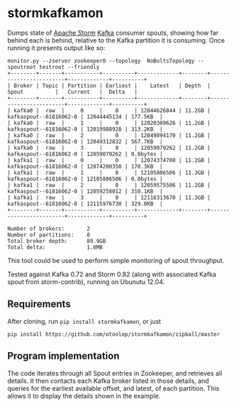 stormkafkamon
=============

Dumps state of [Apache Storm](http://storm.apache.org/) [Kafka](http://kafka.apache.org/) consumer spouts, showing how far behind each is behind, relative to the Kafka partition it is consuming. Once running it presents output like so:
```
monitor.py --zserver zookeeper0 --topology  NoBoltsTopology --spoutroot testroot --friendly
+--------+-------+-----------+----------+-------------+--------+------------------------+-------------+----------+
| Broker | Topic | Partition | Earliest |    Latest   | Depth  |         Spout          |   Current   |  Delta   |
+--------+-------+-----------+----------+-------------+--------+------------------------+-------------+----------+
| kafka0 |  raw  |     0     |    0     | 12044626844 | 11.2GB | kafkaspout--61816062-0 | 12044445134 | 177.5KB  |
| kafka0 |  raw  |     1     |    0     | 12020309626 | 11.2GB | kafkaspout--61816062-0 | 12019988928 | 313.2KB  |
| kafka0 |  raw  |     2     |    0     | 12049894170 | 11.2GB | kafkaspout--61816062-0 | 12049312832 | 567.7KB  |
| kafka0 |  raw  |     3     |    0     | 12059079262 | 11.2GB | kafkaspout--61816062-0 | 12059079262 | 0.0bytes |
| kafka1 |  raw  |     0     |    0     | 12074374700 | 11.2GB | kafkaspout--61816062-0 | 12074200350 | 170.3KB  |
| kafka1 |  raw  |     1     |    0     | 12105806506 | 11.3GB | kafkaspout--61816062-0 | 12105806506 | 0.0bytes |
| kafka1 |  raw  |     2     |    0     | 12059575506 | 11.2GB | kafkaspout--61816062-0 | 12059258012 | 310.1KB  |
| kafka1 |  raw  |     3     |    0     | 12116313670 | 11.3GB | kafkaspout--61816062-0 | 12115976730 | 329.0KB  |
+--------+-------+-----------+----------+-------------+--------+------------------------+-------------+----------+

Number of brokers:       2
Number of partitions:    8
Total broker depth:      89.9GB
Total delta:             1.8MB
```
This tool could be used to perform simple monitoring of spout throughput.

Tested against Kafka 0.72 and Storm 0.82 (along with associated Kafka spout from storm-contrib), running on Ubunutu 12.04.

## Requirements

After cloning, run `pip install stormkafkamon`, or just

```
pip install https://github.com/otoolep/stormkafkamon/zipball/master
```

## Program implementation

The code iterates through all Spout entries in Zookeeper, and retrieves all details. It then contacts each Kafka broker listed in those details, and queries for the earliest available offset, and latest, of each partition. This allows it to display the details shown in the example.
